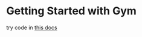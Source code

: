 # Getting Started with Gym

try code in [this docs](https://gym.openai.com/docs/#getting-started-with-gym)  

